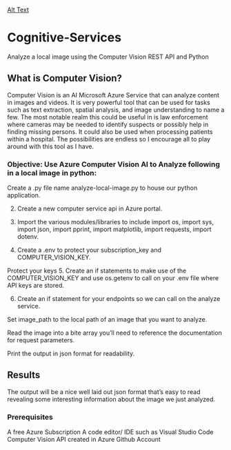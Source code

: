 <br>[Alt Text](png-transparent-microsoft-azure-cloud-computing-microsoft-corporation-platform-as-a-service-business-cloud-computing-blue-angle-service.png)</br>
# Cognitive-Services
Analyze a local image using the Computer Vision REST API and Python

## What is Computer Vision? 
Computer Vision is an AI Microsoft Azure Service that can analyze content in images and videos. It is very powerful tool that can be used for tasks such as text extraction, spatial analysis, and image understanding to name a few. The most notable realm this could be useful in is law enforcement where cameras may be needed to identify suspects or possibly help in finding missing persons. It could also be used when processing patients within a hospital. The possibilities are endless so I encourage all to play around with this tool as I have.

### Objective: Use Azure Computer Vision AI to Analyze following in a local image in python:

Create a .py file name analyze-local-image.py to house our python application.

2. Create a new computer service api in Azure portal.


3. Import the various modules/libraries to include import os, import sys, import json, import pprint, import matplotlib, import requests, import dotenv.


4. Create a .env to protect your subscription_key and COMPUTER_VISION_KEY.


Protect your keys
5. Create an if statements to make use of the COMPUTER_VISION_KEY and use os.getenv to call on your .env file where API keys are stored.


6. Create an if statement for your endpoints so we can call on the analyze service.


Set image_path to the local path of an image that you want to analyze.

Read the image into a bite array you’ll need to reference the documentation for request parameters.

Print the output in json format for readability.

## Results
The output will be a nice well laid out json format that’s easy to read revealing some interesting information about the image we just analyzed.


### Prerequisites

A free Azure Subscription
A code editor/ IDE such as Visual Studio Code
Computer Vision API created in Azure
Github Account
